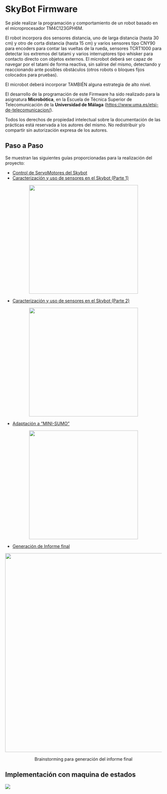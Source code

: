 # SkyBot Firmware

Se pide realizar la programación y comportamiento de un robot basado en el microprocesador TM4C123GPH6M. 

El robot incorpora dos sensores distancia, uno de larga distancia (hasta 30 cm) y otro de corta distancia (hasta 15 cm) y varios sensores tipo CNY90 para encoders para contar las vueltas de la rueda, sensores TCRT1000 para detectar los extremos del tatami y varios interruptores tipo whisker para contacto directo con objetos externos. El microbot deberá ser capaz de navegar por el tatami de forma reactiva, sin salirse del mismo, detectando y reaccionando ante posibles obstáculos (otros robots o bloques fijos colocados para pruebas). 

El microbot deberá incorporar TAMBIÉN alguna estrategia de alto nivel.

El desarrollo de la programación de este Firmware ha sido realizado para la asignatura **Microbótica**, en la Escuela de Técnica Superior de Telecomunicación de la **Universidad de Málaga** (https://www.uma.es/etsi-de-telecomunicacion/).

Todos los derechos de propiedad intelectual sobre la documentación de las prácticas está reservada a los autores del mismo. No redistribuir y/o compartir sin autorización expresa de los autores.

## Paso a Paso
Se muestran las siguientes guías proporcionadas para la realización del proyecto:
- [Control de ServoMotores del Skybot](https://github.com/Mickyleitor/SkyBot/blob/master/Docs/Pr%C3%A1cticaServos2017v5.pdf)
- [Caracterización y uso de sensores en el Skybot (Parte 1)](https://github.com/Mickyleitor/SkyBot/blob/master/Docs/Pr%C3%A1cticaSensores2017v4.pdf)

<p align="center">
  <a href="https://youtu.be/SMUNZbP2yN4"><img src="https://img.youtube.com/vi/SMUNZbP2yN4/hqdefault.jpg" width=350/></a>
</p>

- [Caracterización y uso de sensores en el Skybot (Parte 2)](https://github.com/Mickyleitor/SkyBot/blob/master/Docs/Pr%C3%A1cticaSensores2017Parte2v4.pdf)

<p align="center">
  <a href="https://youtu.be/Gbu0nRUPFR4"><img src="https://img.youtube.com/vi/Gbu0nRUPFR4/hqdefault.jpg" width=350/></a>
</p>

- [Adaptación a “MINI-SUMO”](https://github.com/Mickyleitor/SkyBot/blob/master/Docs/Especificaciones%20de%20la%20practica%20final%20-%20mini-Sumo.pdf)

<p align="center">
  <a href="https://youtu.be/mdWAT61AjUI"><img src="https://img.youtube.com/vi/mdWAT61AjUI/hqdefault.jpg" width=350/></a>
</p>

- [Generación de Informe final](https://github.com/Mickyleitor/SkyBot/blob/master/Docs/Informe.pdf)

<p align="center">
  <a href="https://github.com/Mickyleitor/SkyBot/blob/master/Docs/Skybot_PostIt.png"><img src="https://github.com/Mickyleitor/SkyBot/blob/master/Docs/Skybot_PostIt.png" width=640/></a>
</p><p align="center">Brainstorming para generación del informe final</p>

## Implementación con maquina de estados

![](https://github.com/Mickyleitor/SkyBot/blob/master/Docs/Skybot_FSM.png)
